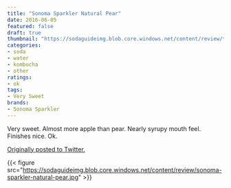 ```yaml
---
title: "Sonoma Sparkler Natural Pear"
date: 2016-06-05
featured: false
draft: true
thumbnail: "https://sodaguideimg.blob.core.windows.net/content/review/thumbs/sonoma-sparkler-natural-pear.jpg"
categories:
- soda
- water
- kombucha
- other
ratings:
- ok
tags:
- Very Sweet
brands:
- Sonoma Sparkler
---
```


Very sweet. Almost more apple than pear. Nearly syrupy mouth feel. Finishes nice. Ok.

[Originally posted to Twitter.](https://twitter.com/Cavorter/status/739604835947810816)

{{< figure src="https://sodaguideimg.blob.core.windows.net/content/review/sonoma-sparkler-natural-pear.jpg" >}}

